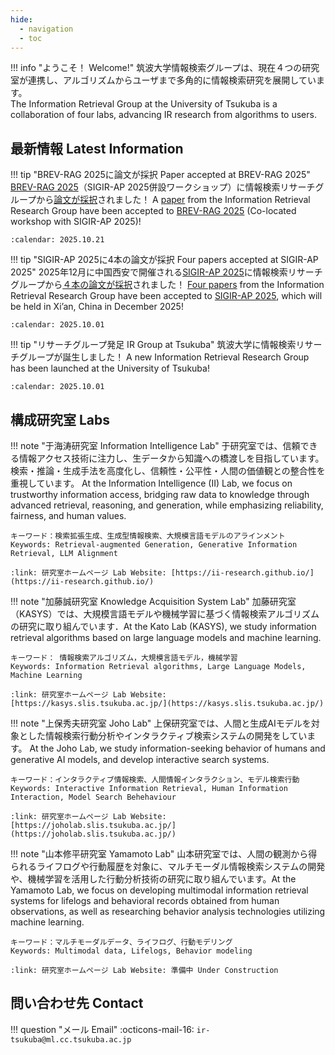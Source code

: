 ```yaml
---
hide:
  - navigation
  - toc
---
```


!!! info "ようこそ！ Welcome!"
    筑波大学情報検索グループは、現在４つの研究室が連携し、アルゴリズムからユーザまで多角的に情報検索研究を展開しています。  
    The Information Retrieval Group at the University of Tsukuba is a collaboration of four labs, advancing IR research from algorithms to users.

## 最新情報 Latest Information

<div class="grid" markdown>

!!! tip "BREV-RAG 2025に論文が採択 Paper accepted at BREV-RAG 2025"
    [BREV-RAG 2025](http://sakailab.com/brev-rag/)（SIGIR-AP 2025併設ワークショップ）に情報検索リサーチグループから[論文が採択](publications.md)されました！ A [paper](publications.md) from the Information Retrieval Research Group have been accepted to [BREV-RAG 2025](http://sakailab.com/brev-rag/) (Co-located workshop with SIGIR-AP 2025)!

    :calendar: 2025.10.21

!!! tip "SIGIR-AP 2025に4本の論文が採択 Four papers accepted at SIGIR-AP 2025"
    2025年12月に中国西安で開催される[SIGIR-AP 2025](https://www.sigir-ap.org/sigir-ap-2025/)に情報検索リサーチグループから[４本の論文が採択](publications.md)されました！ [Four papers](publications.md) from the Information Retrieval Research Group have been accepted to [SIGIR-AP 2025](https://www.sigir-ap.org/sigir-ap-2025/), which will be held in Xi’an, China in December 2025!

    :calendar: 2025.10.01

!!! tip "リサーチグループ発足 IR Group at Tsukuba"
    筑波大学に情報検索リサーチグループが誕生しました！ A new Information Retrieval Research Group has been launched at the University of Tsukuba!

    :calendar: 2025.10.01


</div>

## 構成研究室 Labs

<div class="grid" markdown>

!!! note "于海涛研究室 Information Intelligence Lab"
    于研究室では、信頼できる情報アクセス技術に注力し、生データから知識への橋渡しを目指しています。検索・推論・生成手法を高度化し、信頼性・公平性・人間の価値観との整合性を重視しています。
    At the Information Intelligence (II) Lab, we focus on trustworthy information access, bridging raw data to knowledge through advanced retrieval, reasoning, and generation, while emphasizing reliability, fairness, and human values.

    キーワード：検索拡張生成、生成型情報検索、大規模言語モデルのアラインメント
    Keywords: Retrieval-augmented Generation, Generative Information Retrieval, LLM Alignment

    :link: 研究室ホームページ Lab Website: [https://ii-research.github.io/](https://ii-research.github.io/)

!!! note "加藤誠研究室 Knowledge Acquisition System Lab"
    加藤研究室（KASYS）では、大規模言語モデルや機械学習に基づく情報検索アルゴリズムの研究に取り組んでいます．At the Kato Lab (KASYS), we study information retrieval algorithms based on large language models and machine learning. 

    キーワード： 情報検索アルゴリズム，大規模言語モデル，機械学習
    Keywords: Information Retrieval algorithms, Large Language Models, Machine Learning

    :link: 研究室ホームページ Lab Website: [https://kasys.slis.tsukuba.ac.jp/](https://kasys.slis.tsukuba.ac.jp/)

</div>
<div class="grid" markdown>

!!! note "上保秀夫研究室 Joho Lab"
    上保研究室では、人間と生成AIモデルを対象とした情報検索行動分析やインタラクティブ検索システムの開発をしています。
    At the Joho Lab, we study information-seeking behavior of humans and generative AI models, and develop interactive search systems.

    キーワード：インタラクティブ情報検索、人間情報インタラクション、モデル検索行動
    Keywords: Interactive Information Retrieval, Human Information Interaction, Model Search Behehaviour

    :link: 研究室ホームページ Lab Website: [https://joholab.slis.tsukuba.ac.jp/](https://joholab.slis.tsukuba.ac.jp/)

!!! note "山本修平研究室 Yamamoto Lab"
    山本研究室では、人間の観測から得られるライフログや行動履歴を対象に、マルチモーダル情報検索システムの開発や、機械学習を活用した行動分析技術の研究に取り組んでいます。At the Yamamoto Lab, we focus on developing multimodal information retrieval systems for lifelogs and behavioral records obtained from human observations, as well as researching behavior analysis technologies utilizing machine learning.

    キーワード：マルチモーダルデータ、ライフログ、行動モデリング
    Keywords: Multimodal data, Lifelogs, Behavior modeling

    :link: 研究室ホームページ Lab Website: 準備中 Under Construction
    
</div>

## 問い合わせ先 Contact

!!! question "メール Email"
    :octicons-mail-16: `ir-tsukuba@ml.cc.tsukuba.ac.jp`